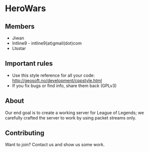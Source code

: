 HeroWars
==================
Members
-------
* Jiwan
* Intline9 - intline9(at)gmail(dot)com
* Ltsstar

Important rules
---------
* Use this style reference for all your code: http://geosoft.no/development/cppstyle.html
* If you fix bugs or find info, share them back (GPLv3)

About
------
Our end goal is to create a working server for League of Legends; we carefully crafted the server to work by using packet streams only.

Contributing
------------
Want to join? Contact us and show us some work.